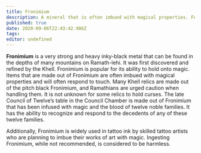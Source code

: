 ```yaml
---
title: Fronimium
description: A mineral that is often imbued with magical properties. Found in many Khellin relics and tattoo inks.
published: true
date: 2020-09-06T22:43:42.986Z
tags: 
editor: undefined
---
```


**Fronimium** is a very strong and heavy inky-black metal that can be found in the depths of many mountains on Ramath-lehi. It was first discovered and refined by the Khell. Fronimium is popular for its ability to hold onto magic. Items that are made out of Fronimium are often imbued with magical properties and will often respond to touch. Many Khell relics are made out of the pitch black Fronimium, and Ramathians are urged caution when handling them. It is not unknown for some relics to hold curses. The late Council of Twelve’s table in the Council Chamber is made out of Fronimium that has been infused with magic and the blood of twelve noble families. It has the ability to recognize and respond to the decedents of any of these twelve families.

Additionally, Fronimium is widely used in tattoo ink by skilled tattoo artists who are planning to imbue their works of art with magic. Ingesting Fronimium, while not recommended, is considered to be harmless.